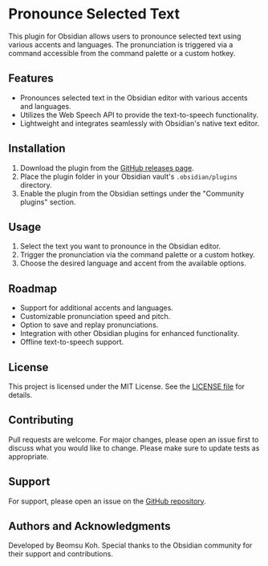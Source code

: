 # Pronounce Selected Text

This plugin for Obsidian allows users to pronounce selected text using various accents and languages. The pronunciation is triggered via a command accessible from the command palette or a custom hotkey.

## Features

-   Pronounces selected text in the Obsidian editor with various accents and languages.
-   Utilizes the Web Speech API to provide the text-to-speech functionality.
-   Lightweight and integrates seamlessly with Obsidian's native text editor.

## Installation

1. Download the plugin from the [GitHub releases page](https://github.com/GoBeromsu/Pronounce-Selected-Text/releases).
2. Place the plugin folder in your Obsidian vault's `.obsidian/plugins` directory.
3. Enable the plugin from the Obsidian settings under the "Community plugins" section.

## Usage

1. Select the text you want to pronounce in the Obsidian editor.
2. Trigger the pronunciation via the command palette or a custom hotkey.
3. Choose the desired language and accent from the available options.

## Roadmap

-   Support for additional accents and languages.
-   Customizable pronunciation speed and pitch.
-   Option to save and replay pronunciations.
-   Integration with other Obsidian plugins for enhanced functionality.
-   Offline text-to-speech support.

## License

This project is licensed under the MIT License. See the [LICENSE file](https://github.com/GoBeromsu/Pronounce-Selected-Text/blob/master/LICENSE.md) for details.

## Contributing

Pull requests are welcome. For major changes, please open an issue first to discuss what you would like to change. Please make sure to update tests as appropriate.

## Support

For support, please open an issue on the [GitHub repository](https://github.com/GoBeromsu/Pronounce-Selected-Text/issues).

## Authors and Acknowledgments

Developed by Beomsu Koh. Special thanks to the Obsidian community for their support and contributions.
